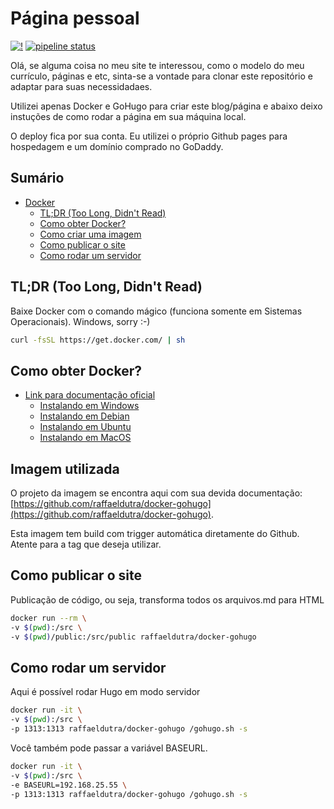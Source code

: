 # Página pessoal

[![!](https://img.shields.io/travis/raffaeldutra/raffaeldutra.github.io.svg)](https://travis-ci.org/raffaeldutra/raffaeldutra.github.io.svg?branch=develop) [![pipeline status](https://gitlab.com/raffaeldutra/raffaeldutra.github.io/badges/develop/pipeline.svg)](https://gitlab.com/raffaeldutra/raffaeldutra.github.io/commits/develop)

Olá, se alguma coisa no meu site te interessou, como o modelo do meu currículo, páginas e etc, sinta-se a vontade para clonar este repositório e adaptar para suas necessidadaes.  

Utilizei apenas Docker e GoHugo para criar este blog/página e abaixo deixo instuções de como rodar a página em sua máquina local.

O deploy fica por sua conta. Eu utilizei o próprio Github pages para hospedagem e um domínio comprado no GoDaddy.

## Sumário

- [Docker](#docker)
    - [TL;DR (Too Long, Didn't Read)](#tldr-too-long-didnt-read)
    - [Como obter Docker?](#como-obter-docker)
    - [Como criar uma imagem](#como-criar-uma-imagem)
    - [Como publicar o site](#como-publicar-o-site)
    - [Como rodar um servidor](#como-rodar-um-servidor)

## TL;DR (Too Long, Didn't Read)

Baixe Docker com o comando mágico (funciona somente em Sistemas Operacionais). Windows, sorry :-)

```bash
curl -fsSL https://get.docker.com/ | sh
```

<a name="como-obter-docker"></a>
## Como obter Docker?

- [Link para documentação oficial](https://docs.docker.com/install/)
    - [Instalando em Windows](https://docs.docker.com/docker-for-windows/install/)
    - [Instalando em Debian](https://docs.docker.com/install/linux/docker-ce/debian/)
    - [Instalando em Ubuntu](https://docs.docker.com/install/linux/docker-ce/ubuntu/)
    - [Instalando em MacOS](https://docs.docker.com/docker-for-mac/install/)

<a name="como-criar-imagem"></a>
## Imagem utilizada

O projeto da imagem se encontra aqui com sua devida documentação: [https://github.com/raffaeldutra/docker-gohugo](https://github.com/raffaeldutra/docker-gohugo).

Esta imagem tem build com trigger automática diretamente do Github. Atente para a tag que deseja utilizar.

<a name="como-publicar-site"></a>
## Como publicar o site

Publicação de código, ou seja, transforma todos os arquivos.md para HTML

```bash
docker run --rm \
-v $(pwd):/src \
-v $(pwd)/public:/src/public raffaeldutra/docker-gohugo
```

<a name="como-rodar-um-servidor"></a>
## Como rodar um servidor

Aqui é possível rodar Hugo em modo servidor

```bash
docker run -it \
-v $(pwd):/src \
-p 1313:1313 raffaeldutra/docker-gohugo /gohugo.sh -s
```

Você também pode passar a variável BASEURL.
```bash
docker run -it \
-v $(pwd):/src \
-e BASEURL=192.168.25.55 \
-p 1313:1313 raffaeldutra/docker-gohugo /gohugo.sh -s
```
